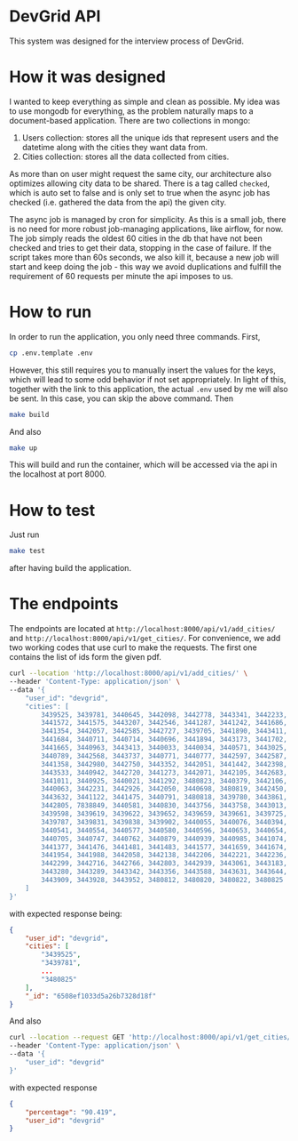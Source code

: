 # DevGrid API

This system was designed for the interview process of DevGrid. 

# How it was designed

I wanted to keep everything as simple and clean as possible. My idea was to use mongodb for everything,
as the problem naturally maps to a document-based application. There are
two collections in mongo:  
1. Users collection: stores all the unique ids that represent users and the datetime along with the cities they want data from.
2. Cities collection: stores all the data collected from cities. 
 
As more than on user might request the same city, our architecture also optimizes allowing city data to be shared. There
is a tag called `checked`, which is auto set to false and is only set to true when the async job has checked (i.e. 
gathered the data from the api) the given city. 

The async job is managed by cron for simplicity. As this is a small job, there is no need for more robust job-managing 
applications, like airflow, for now. The job simply reads the oldest 60 cities in the db that have not been checked and 
tries to get their data, stopping in the case of failure. If the script takes more than 60s seconds, we also kill it, 
because a new job will start and keep doing the job - this way we avoid duplications and fulfill the requirement of
60 requests per minute the api imposes to us.

# How to run

In order to run the application, you only need three commands. First,
```bash
cp .env.template .env
```
However, this still requires you to manually insert the values for the keys, which will lead to some odd behavior if not
set appropriately. In light of this, together with the link to this application, the actual `.env` used by me will
also be sent. In this case, you can skip the above command. 
Then
```bash
make build
```
And also
```bash
make up
```

This will build and run the container, which will be accessed via the api in the localhost at port 8000. 

# How to test

Just run 
```bash
make test
```
after having build the application. 

# The endpoints

The endpoints are located at `http://localhost:8000/api/v1/add_cities/` and `http://localhost:8000/api/v1/get_cities/`. For 
convenience, we add two working codes that use curl to make the requests. The first one contains the list of ids form the 
given pdf. 
```bash
curl --location 'http://localhost:8000/api/v1/add_cities/' \
--header 'Content-Type: application/json' \
--data '{
    "user_id": "devgrid",
    "cities": [
        3439525, 3439781, 3440645, 3442098, 3442778, 3443341, 3442233, 3440781,
        3441572, 3441575, 3443207, 3442546, 3441287, 3441242, 3441686, 3440639,
        3441354, 3442057, 3442585, 3442727, 3439705, 3441890, 3443411, 3440054,
        3441684, 3440711, 3440714, 3440696, 3441894, 3443173, 3441702, 3442007,
        3441665, 3440963, 3443413, 3440033, 3440034, 3440571, 3443025, 3441243,
        3440789, 3442568, 3443737, 3440771, 3440777, 3442597, 3442587, 3439749,
        3441358, 3442980, 3442750, 3443352, 3442051, 3441442, 3442398, 3442163,
        3443533, 3440942, 3442720, 3441273, 3442071, 3442105, 3442683, 3443030,
        3441011, 3440925, 3440021, 3441292, 3480823, 3440379, 3442106, 3439696,
        3440063, 3442231, 3442926, 3442050, 3440698, 3480819, 3442450, 3442584,
        3443632, 3441122, 3441475, 3440791, 3480818, 3439780, 3443861, 3440780,
        3442805, 7838849, 3440581, 3440830, 3443756, 3443758, 3443013, 3439590,
        3439598, 3439619, 3439622, 3439652, 3439659, 3439661, 3439725, 3439748,
        3439787, 3439831, 3439838, 3439902, 3440055, 3440076, 3440394, 3440400,
        3440541, 3440554, 3440577, 3440580, 3440596, 3440653, 3440654, 3440684,
        3440705, 3440747, 3440762, 3440879, 3440939, 3440985, 3441074, 3441114,
        3441377, 3441476, 3441481, 3441483, 3441577, 3441659, 3441674, 3441803,
        3441954, 3441988, 3442058, 3442138, 3442206, 3442221, 3442236, 3442238,
        3442299, 3442716, 3442766, 3442803, 3442939, 3443061, 3443183, 3443256,
        3443280, 3443289, 3443342, 3443356, 3443588, 3443631, 3443644, 3443697,
        3443909, 3443928, 3443952, 3480812, 3480820, 3480822, 3480825
    ]
}'
```
with expected response being:
```json
{
    "user_id": "devgrid",
    "cities": [
        "3439525",
        "3439781",
        ...
        "3480825"
    ],
    "_id": "6508ef1033d5a26b7328d18f"
}
```
And also
```bash
curl --location --request GET 'http://localhost:8000/api/v1/get_cities/' \
--header 'Content-Type: application/json' \
--data '{
    "user_id": "devgrid"
}'
```
with expected response
```json
{
    "percentage": "90.419",
    "user_id": "devgrid"
}
```
